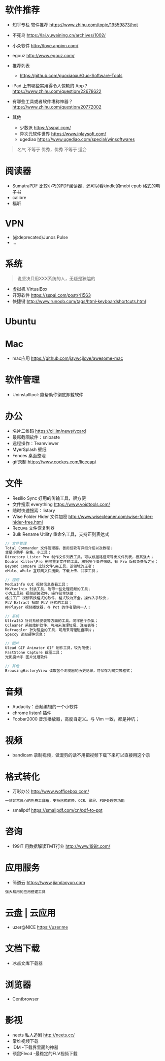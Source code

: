 # 软件推荐

- 知乎专栏 软件推荐 <https://www.zhihu.com/topic/19559873/hot>
- 不死鸟 <https://lai.yuweining.cn/archives/1002/>
- 小众软件 <http://love.appinn.com/>
- egouz <http://www.egouz.com/>
- 推荐列表

  - <https://github.com/guoxiaoxu/Guo-Software-Tools>
- iPad 上有哪些实用得令人惊艳的 App？ https://www.zhihu.com/question/22678622
- 有哪些工具或者软件堪称神器？ https://www.zhihu.com/question/20772002
- 其他

  - 少数派 <https://sspai.com/>
  - 异次元软件世界 <https://www.iplaysoft.com/>
  - ugediao <https://www.ugediao.com/special/winsoftwares>

> 名气 不等于 优秀，优秀 不等于 适合

# 阅读器

- SumatraPDF 比较小巧的PDF阅读器，还可以看kindle的mobi epub 格式的电子书
- calibre
- 福昕


# VPN

- (@deprecated)Junos Pulse
- ...

# 系统

> 说坚决只用XXX系统的人，无疑是狭隘的

- 虚拟机 VirtualBox
- 开源软件 <https://sspai.com/post/41563>
- 快捷键 <http://www.runoob.com/tags/html-keyboardshortcuts.html>

# Ubuntu

# Mac

- mac应用 <https://github.com/jaywcjlove/awesome-mac>

# 软件管理

- Uninstalltool: 能帮助你彻底卸载软件

# 办公

- 名片二维码 <https://cli.im/news/vcard>
- 最屌截图软件：snipaste
- 远程操作：Teamviewer
- MyerSplash 壁纸
- Fences 桌面整理
- gif录制 <https://www.cockos.com/licecap/>

# 文件

- Resilio Sync 好用的传输工具，很方便
- 文件搜索 everything <https://www.voidtools.com/>
- 随时快速搜索：listary
- Wise Folder Hider 文件加密 <http://www.wisecleaner.com/wise-folder-hider-free.html>
- Recuva 文件恢复利器
- Bulk Rename Utility 重命名工具，支持正则表达式

```javascript
// 文件管理
Total Commander 文件管理器，善用佳软有详细介绍以及教程；
彗星小助手 杂集、小工具；
Directory Lister Pro 制作文件列表工具，可以根据路径来导出文件列表，极其强大；
Double Killer\Pro 删除重复文件的工具，根据多个条件筛选，有 Pro 版和免费版之分；
Beyond Compare 比较文件\夹工具，该领域的王者；
eMule、aMule 互联网文件搜索、下载上传、共享工具；

// 视频
MediaInfo GUI 视频信息查看工具；
MKVtoolnix 封装工具，附带一些处理视频的工具；
小丸工具箱 视频封装软件，操作简单快捷；
格式工厂 视频转换格式的软件，格式较为齐全，操作入手较快；
FLV Extract 抽取 FLV 格式的工具；
KMPlayer 视频播放器，与 Pot 的作者是同一人；

// 系统
UltraISO 针对系统安装等方面的工具，同样是个杂集；
CCleaner 系统维护软件，可用来清理垃圾、注册表等；
Defraggler 针对磁盘的工具，可用来清理磁盘碎片；
Speccy 读取硬件信息；

// 图片
Ulead GIF Animator GIF 制作工具，较为简便；
FastStone Capture 截图工具；
光影魔术手 图片处理软件

// 其他
BrowsingHistoryView 读取各个浏览器的历史记录，可保存为网页等格式；
```

# 音频

- Audacity：音频编辑的一个小软件
- chrome listen1 插件
- Foobar2000 音乐播放器，高度自定义。与 Vim 一致，都是神坑；

# 视频

- bandicam 录制视频，做混剪的话不用把视频下载下来可以直接用这个录

# 格式转化

- 万彩办公 <http://www.wofficebox.com/>

```javascript
一款非常良心的免费工具箱，支持格式转换、OCR、录屏、PDF处理等功能
```

- smallpdf <https://smallpdf.com/cn/pdf-to-ppt>

# 咨询

- 199IT 用数据解读TMT行业 <http://www.199it.com/>


# 应用服务

- 简道云 <https://www.jiandaoyun.com>

```javascript
强大易用的应用搭建工具
```

# 云盘 | 云应用

- uzer@NICE <https://uzer.me>

# 文档下载

- 冰点文库下载器

# 浏览器

- Centbrowser


# 影视

- neets 私人追剧 <http://neets.cc/>
- 棠维视频下载
- IDM -下载界里面的神器
- 硕鼠Flvcd -最稳定的FLV视频下载